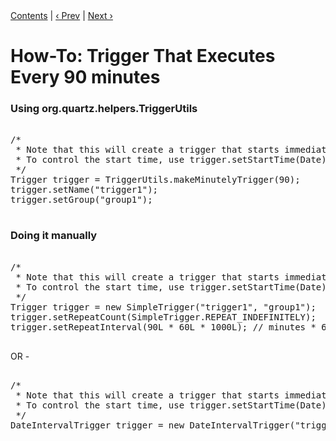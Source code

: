 <div class="secNavPanel"><a href=".">Contents</a> | <a href="TenSecTrigger">&lsaquo;&nbsp;Prev</a> | <a href="DailyTrigger">Next&nbsp;&rsaquo;</a></div>





# How-To: Trigger That Executes Every 90 minutes

### Using org.quartz.helpers.TriggerUtils


<pre>

/* 
 * Note that this will create a trigger that starts immediately.
 * To control the start time, use trigger.setStartTime(Date)
 */
Trigger trigger = TriggerUtils.makeMinutelyTrigger(90);
trigger.setName("trigger1");
trigger.setGroup("group1");

</pre>


### Doing it manually


<pre>

/* 
 * Note that this will create a trigger that starts immediately.
 * To control the start time, use trigger.setStartTime(Date)
 */
Trigger trigger = new SimpleTrigger("trigger1", "group1");
trigger.setRepeatCount(SimpleTrigger.REPEAT_INDEFINITELY);
trigger.setRepeatInterval(90L * 60L * 1000L); // minutes * 60(seconds per minute) * 1000(milliseconds per second)

</pre>


OR -


<pre>

/* 
 * Note that this will create a trigger that starts immediately.
 * To control the start time, use trigger.setStartTime(Date)
 */
DateIntervalTrigger trigger = new DateIntervalTrigger("trigger1", "group1", DateIntervalTrigger.IntervalUnit.MINUTE, 90);

</pre>




